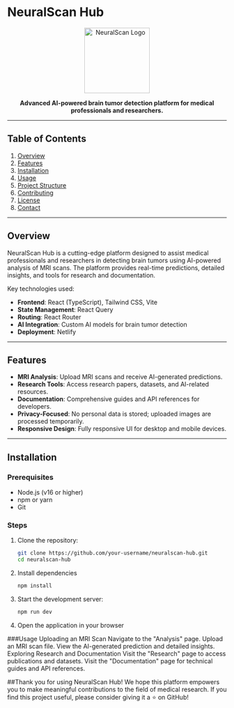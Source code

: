 # NeuralScan Hub

<p align="center">
  <img src="https://via.placeholder.com/150" alt="NeuralScan Logo" width="150"/>
</p>

<p align="center">
  <strong>Advanced AI-powered brain tumor detection platform for medical professionals and researchers.</strong>
</p>

---

## Table of Contents

1. [Overview](#overview)
2. [Features](#features)
3. [Installation](#installation)
4. [Usage](#usage)
5. [Project Structure](#project-structure)
6. [Contributing](#contributing)
7. [License](#license)
8. [Contact](#contact)

---

## Overview

NeuralScan Hub is a cutting-edge platform designed to assist medical professionals and researchers in detecting brain tumors using AI-powered analysis of MRI scans. The platform provides real-time predictions, detailed insights, and tools for research and documentation.

Key technologies used:
- **Frontend**: React (TypeScript), Tailwind CSS, Vite
- **State Management**: React Query
- **Routing**: React Router
- **AI Integration**: Custom AI models for brain tumor detection
- **Deployment**: Netlify

---

## Features

- **MRI Analysis**: Upload MRI scans and receive AI-generated predictions.
- **Research Tools**: Access research papers, datasets, and AI-related resources.
- **Documentation**: Comprehensive guides and API references for developers.
- **Privacy-Focused**: No personal data is stored; uploaded images are processed temporarily.
- **Responsive Design**: Fully responsive UI for desktop and mobile devices.

---

## Installation

### Prerequisites

- Node.js (v16 or higher)
- npm or yarn
- Git

### Steps

1. Clone the repository:
   ```bash
   git clone https://github.com/your-username/neuralscan-hub.git
   cd neuralscan-hub

2. Install dependencies
   ```bash
   npm install

3. Start the development server:
   ```bash
   npm run dev     
4. Open the application in your browser

###Usage
Uploading an MRI Scan
Navigate to the "Analysis" page.
Upload an MRI scan file.
View the AI-generated prediction and detailed insights.
Exploring Research and Documentation
Visit the "Research" page to access publications and datasets.
Visit the "Documentation" page for technical guides and API references.


##Thank you for using NeuralScan Hub! We hope this platform empowers you to make meaningful contributions to the field of medical research. If you find this project useful, please consider giving it a ⭐ on GitHub!

